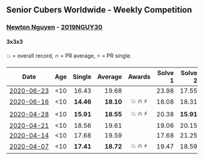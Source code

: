 ## Senior Cubers Worldwide - Weekly Competition
### [Newton Nguyen](../newton_nguyen.md) - [2019NGUY30](https://www.worldcubeassociation.org/persons/2019NGUY30?event=333)
#### 3x3x3

💥 = overall record, 🔥 = PR average, ⚡ = PR single.

| Date | Age | Single | Average | Awards | Solve 1 | Solve 2 | Solve 3 | Solve 4 | Solve 5 | Video |
| :--: | :--: | --: | --: | :--: | --: | --: | --: | --: | --: | :-- |
| [<span style="white-space: nowrap">2020-06-23</span>](../../results/333/2020-06-23.md) | <10 | 16.43 | 19.68 |  | 23.98 | 17.55 | DNF | 16.43 | 17.52 | [Link](https://www.facebook.com/events/722150235200875/permalink/726311081451457/) |
| [<span style="white-space: nowrap">2020-06-16</span>](../../results/333/2020-06-16.md) | <10 | **14.46** | **18.10** | <span style="white-space: nowrap">💥 🔥 ⚡</span> | 18.08 | 18.31 | 17.91 | 20.13 | **14.46** | [Link](https://www.facebook.com/events/604103587178706/permalink/608566270065771/) |
| [<span style="white-space: nowrap">2020-04-28</span>](../../results/333/2020-04-28.md) | <10 | **15.91** | **18.55** | <span style="white-space: nowrap">💥 🔥 ⚡</span> | 20.38 | **15.91** | 16.58 | 26.53 | 18.69 | [Link](https://www.facebook.com/events/535188653858103/permalink/535620563814912/) |
| [<span style="white-space: nowrap">2020-04-21</span>](../../results/333/2020-04-21.md) | <10 | 18.56 | 19.61 |  | 19.06 | 20.15 | 19.63 | 23.45 | 18.56 | [Link](https://www.facebook.com/events/880278499062375/permalink/881358878954337/) |
| [<span style="white-space: nowrap">2020-04-14</span>](../../results/333/2020-04-14.md) | <10 | 17.68 | 19.59 |  | 17.68 | 21.25 | 19.78 | 19.51 | 19.47 | [Link](https://www.facebook.com/events/982619255468618/permalink/987643484966195/) |
| [<span style="white-space: nowrap">2020-04-07</span>](../../results/333/2020-04-07.md) | <10 | **17.41** | **18.72** | <span style="white-space: nowrap">💥 🔥 ⚡</span> | 19.47 | 18.59 | 20.02 | **17.41** | 18.12 | [Link](https://www.facebook.com/events/510082903229069/permalink/510529836517709/) |


<!-- Global site tag (gtag.js) - Google Analytics -->
<script async src="https://www.googletagmanager.com/gtag/js?id=UA-86348435-3"></script>
<script>window.dataLayer = window.dataLayer || []; function gtag() {dataLayer.push(arguments);} gtag('js', new Date()); gtag('config', 'UA-86348435-3');</script>
